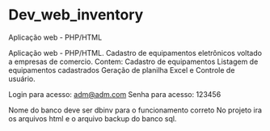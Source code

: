 # Dev_web_inventory
Aplicação web - PHP/HTML

Aplicação web - PHP/HTML. Cadastro de equipamentos eletrônicos voltado a empresas de comercio.
Contem:
Cadastro de equipamentos 
Listagem de equipamentos cadastrados
Geração de planilha Excel e 
Controle de usuário.

Login para acesso: adm@adm.com Senha para acesso: 123456

Nome do banco deve ser dbinv para o funcionamento correto No projeto ira os arquivos html e o arquivo backup do banco sql.
